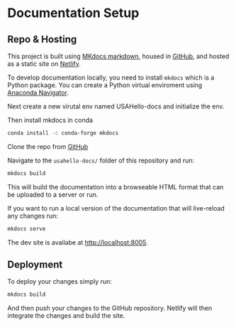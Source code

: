 # Documentation Setup

## Repo & Hosting
This project is built using [MKdocs markdown](https://www.mkdocs.org/getting-started/?#getting-started-with-mkdocs), housed in [GitHub](https://github.com/usahello/usahello-docs), and hosted as a static site on [Netlify](https://app.netlify.com/sites/usahello-docs/overview).

To develop documentation locally, you need to install `mkdocs` which is a Python package. You can create a Python virtual enviroment using [Anaconda Navigator](https://www.anaconda.com/products/distribution).

Next create a new virutal env named USAHello-docs and initialize the env.

Then install mkdocs in conda
```sh
conda install -c conda-forge mkdocs
```

Clone the repo from [GitHub](https://github.com/usahello/usahello-docs)

Navigate to the `usahello-docs/` folder of this repository and run:

```sh
mkdocs build
```

This will build the documentation into a browseable HTML format that can be uploaded to a server or run.


If you want to run a local version of the documentation that will live-reload any changes run:
```sh
mkdocs serve
```
The dev site is availabe at [http://localhost:8005](http://localhost:8005).


## Deployment
To deploy your changes simply run:
```sh
mkdocs build
```
And then push your changes to the GitHub repository.
Netlify will then integrate the changes and build the site.

